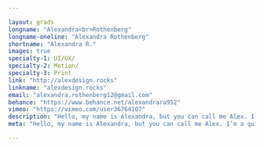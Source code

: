 ```yaml
---

layout: grads
longname: "Alexandra<br>Rothenberg"
longname-oneline: "Alexandra Rothenberg"
shortname: "Alexandra R."
images: true
specialty-1: UI/UX/
specialty-2: Motion/
specialty-3: Print
link: "http://alexdesign.rocks"
linkname: "alexdesign.rocks"
email: "alexandra.rothenberg12@gmail.com"
behance: "https://www.behance.net/alexandrara952"
vimeo: "https://vimeo.com/user36764107"
description: "Hello, my name is Alexandra, but you can call me Alex. I’m a quick study, a people person and someone who loves designing things."
meta: "Hello, my name is Alexandra, but you can call me Alex. I’m a quick study, a people person and someone who loves designing things."

---
```

